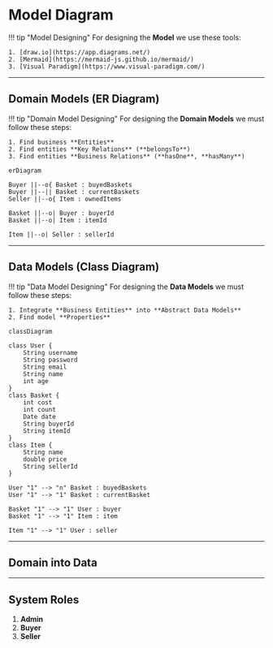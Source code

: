 # Model Diagram

<!--prettier-ignore-->
!!! tip "Model Designing"
    For designing the **Model** we use these tools:

    1. [draw.io](https://app.diagrams.net/)
    2. [Mermaid](https://mermaid-js.github.io/mermaid/)
    3. [Visual Paradigm](https://www.visual-paradigm.com/)

---

## Domain Models (ER Diagram)

<!--prettier-ignore-->
!!! tip "Domain Model Designing"
    For designing the **Domain Models** we must follow these steps:

    1. Find business **Entities**
    2. Find entities **Key Relations** (**belongsTo**)
    3. Find entities **Business Relations** (**hasOne**, **hasMany**)

```mermaid
erDiagram

Buyer ||--o{ Basket : buyedBaskets
Buyer ||--|| Basket : currentBaskets
Seller ||--o{ Item : ownedItems

Basket ||--o| Buyer : buyerId
Basket ||--o| Item : itemId

Item ||--o| Seller : sellerId
```

---

## Data Models (Class Diagram)

<!--prettier-ignore-->
!!! tip "Data Model Designing"
    For designing the **Data Models** we must follow these steps:

    1. Integrate **Business Entities** into **Abstract Data Models**
    2. Find model **Properties**

```mermaid
classDiagram

class User {
    String username
    String password
    String email
    String name
    int age
}
class Basket {
    int cost
    int count
    Date date
    String buyerId
    String itemId
}
class Item {
    String name
    double price
    String sellerId
}

User "1" --> "n" Basket : buyedBaskets
User "1" --> "1" Basket : currentBasket

Basket "1" --> "1" User : buyer
Basket "1" --> "1" Item : item

Item "1" --> "1" User : seller
```

---

## Domain into Data

---

## System Roles

1. **Admin**
2. **Buyer**
3. **Seller**
